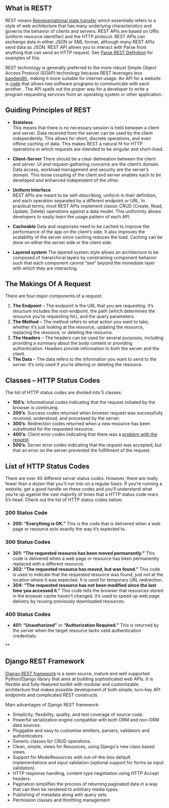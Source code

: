## What is REST?
REST means [Representational state transfer](http://en.wikipedia.org/wiki/Representational_state_transfer) which essentially refers to a style of web architecture that has many underlying characteristics and governs the behavior of clients and servers. REST APIs are based on URIs (uniform resource identifier) and the HTTP protocol. REST APIs can exchange data in either JSON or XML format, although many REST APIs send data as JSON.
REST API allows you to interact with Parse from anything that can send an HTTP request. See [Parse REST Definition](https://www.parse.com/docs/rest) for examples of this.

REST technology is generally preferred to the more robust Simple Object Access Protocol (SOAP) technology because REST leverages less [bandwidth](https://searchnetworking.techtarget.com/definition/bandwidth), making it more suitable for internet usage. An API for a website is [code](https://whatis.techtarget.com/definition/code) that allows two software programs to communicate with each another . The API spells out the proper way for a developer to write a program requesting services from an operating system or other application.
## Guiding Principles of REST

-   **Stateless**  
    This means that there is no necessary session is held between a client and server. Data received from the server can be used by the client independently. This allows for short, discrete operations, and even offline caching of data. This makes REST a natural fit for HTTP operations in which requests are intended to be singular and short-lived.
- **Client-Server** 
There should be a clear delineation between the client and server. UI and request-gathering concerns are the client’s domain. Data access, workload management and security are the server’s domain. This loose coupling of the client and server enables each to be developed and enhanced independent of the other.
-  **Uniform Interface**  
    REST APIs are meant to be self-describing, uniform in their definition, and each operation separated by a different endpoint or URL. In practical terms, most REST APIs implement classic CRUD (Create, Read, Update, Delete) operations against a data model. This uniformity allows developers to easily learn the usage pattern of each API.
    
  - **Cacheable**
Data and responses need to be cached to improve the performance of the app on the client’s side. It also improves the scalability of the server since caching reduces the load. Caching can be done on either the server side or the client side.

- **Layered system** 
The layered system style allows an architecture to be composed of hierarchical layers by constraining component behavior such that each component cannot “see” beyond the immediate layer with which they are interacting.

## The Makings Of A Request

There are four major components of a request:  

1.  **The Endpoint** – The endpoint is the URL that you are requesting. It’s structure includes the root-endpoint, the path (which determines the resource you’re requesting for), and the query parameters.
2.  **The Method** – The method refers to what action you want to take, whether it’s just looking at the resource, updating the resource, replacing the resource, or deleting the resource.
3.  **The Headers** – The headers can be used for several purposes, including providing a summary about the body content or providing authentication. Headers provide information to both the server and the client.
4.  **The Data** – The data refers to the information you want to send to the server. It’s only used if you’re altering or deleting the resource.

## Classes – HTTP Status Codes[](https://kinsta.com/blog/http-status-codes/#classes--http-status-codes)

The list of HTTP status codes are divided into 5 classes:

-   **100’s**: Informational codes indicating that the request initiated by the browser is continuing.
-   **200’s**: Success codes returned when browser request was successfully received, understood, and processed by the server.
-   **300’s**: Redirection codes returned when a new resource has been substituted for the requested resource.
-   **400’s**: Client error codes indicating that there was a  [problem with the request](https://kinsta.com/knowledgebase/400-bad-request/).
-   **500’s**: Server error codes indicating that the request was accepted, but that an error on the server prevented the fulfillment of the request.

## List of HTTP Status Codes[](https://kinsta.com/blog/http-status-codes/#list-of-http-status-codes)

There are  over 40 different server status codes. However, there are really fewer than a dozen that you’ll run into on a regular basis. If you’re running a website, get a good handle on these codes and you’ll understand what you’re up against the vast majority of times that a HTTP status code rears it’s head. Check out the list of HTTP status codes below:

### 200 Status Code

-   **200: “Everything is OK.”**  This is the code that is delivered when a web page or resource acts exactly the way it’s expected to.

### 300 Status Codes

-   **301: “The requested resource has been moved permanently.”**  This code is delivered when a web page or resource has been permanently replaced with a different resource. 
-   **302: “The requested resource has moved, but was found.”**  This code is used to indicate that the requested resource was found, just not at the location where it was expected. It is used for temporary URL redirection.
-   **304: “The requested resource has not been modified since the last time you accessed it.”**  This code tells the browser that resources stored in the browser cache haven’t changed. It’s used to speed up web page delivery by reusing previously downloaded resources.

### 400 Status Codes

-   **401: “Unauthorized”** or **“Authorization Required.”** This is returned by the server when the target resource lacks valid authentication credentials. 

**

## Django REST Framework

[Django REST framework](https://www.django-rest-framework.org/)  is a open source, mature and well supported Python/Django library that aims at building sophisticated web APIs. It is flexible and fully-featured toolkit with modular and customizable architecture that makes possible development of both simple, turn-key API endpoints and complicated REST constructs.

Main advantages of Django REST framework:

-   Simplicity, flexibility, quality, and test coverage of source code.
-   Powerful serialization engine compatible with both ORM and non-ORM data sources.
-   Pluggable and easy to customise emitters, parsers, validators and authenticators.
-   Generic classes for CRUD operations.
-   Clean, simple, views for Resources, using Django's new class based views.
-   Support for ModelResources with out-of-the-box default implementations and input validation (optional support for forms as input validation).
-   HTTP response handling, content type negotiation using HTTP Accept headers.
-   Pagination simplifies the process of returning paginated data in a way that can then be rendered to arbitrary media types.
-   Publishing of metadata along with query sets.
-   Permission classes and throttling management 
